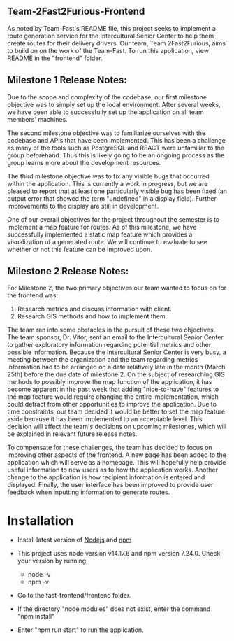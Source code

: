 ## Team-2Fast2Furious-Frontend

As noted by Team-Fast's README file, this project seeks to implement a route generation service for the Intercultural Senior Center to help them create routes for their delivery drivers. Our team, Team 2Fast2Furious, aims to build on on the work of the Team-Fast. To run this application, view README in the "frontend" folder.

## Milestone 1 Release Notes:

Due to the scope and complexity of the codebase, our first milestone objective was to simply set up the local environment. After several weeks, we have been able to successfully set up the application on all team members' machines.

The second milestone objective was to familiarize ourselves with the codebase and APIs that have been implemented. This has been a challenge as many of the tools such as PostgreSQL and REACT were unfamiliar to the group beforehand. Thus this is likely going to be an ongoing process as the group learns more about the development resources.

The third milestone objective was to fix any visible bugs that occurred within the application. This is currently a work in progress, but we are pleased to report that at least one particularly visible bug has been fixed (an output error that showed the term "undefined" in a display field). Further improvements to the display are still in development.

One of our overall objectives for the project throughout the semester is to implement a map feature for routes. As of this milestone, we have successfully implemented a static map feature which provides a visualization of a generated route. We will continue to evaluate to see whether or not this feature can be improved upon.

## Milestone 2 Release Notes:

For Milestone 2, the two primary objectives our team wanted to focus on for the frontend was:
1) Research metrics and discuss information with client.
2) Research GIS methods and how to implement them.

The team ran into some obstacles in the pursuit of these two objectives. The team sponsor, Dr. Vitor, sent an email to the Intercultural Senior Center to gather exploratory information regarding potential metrics and other possible information. Because the Intercultural Senior Center is very busy, a meeting between the organization and the team regarding metrics information had to be arranged on a date relatively late in the month (March 25th) before the due date of milestone 2. On the subject of researching GIS methods to possibly improve the map function of the application, it has become apparent in the past week that adding "nice-to-have" features to the map feature would require changing the entire implementation, which could detract from other opportunities to improve the application. Due to time constraints, our team decided it would be better to set the map feature aside because it has been implemented to an acceptable level. This decision will affect the team's decisions on upcoming milestones, which will be explained in relevant future release notes.

To compensate for these challenges, the team has decided to focus on improving other aspects of the frontend. A new page has been added to the application which will serve as a homepage. This will hopefully help provide useful information to new users as to how the application works. Another change to the application is how recipient information is entered and displayed. Finally, the user interface has been improved to provide user feedback when inputting information to generate routes.

# Installation

- Install latest version of [Nodejs](https://nodejs.org/en/download/) and [npm](https://docs.npmjs.com/downloading-and-installing-node-js-and-npm)
- This project uses node version v14.17.6 and npm version 7.24.0. Check your version by running:
    - node -v
    - npm -v

- Go to the fast-frontend/frontend folder.
- If the directory "node modules" does not exist, enter the command "npm install"
- Enter "npm run start" to run the application.
